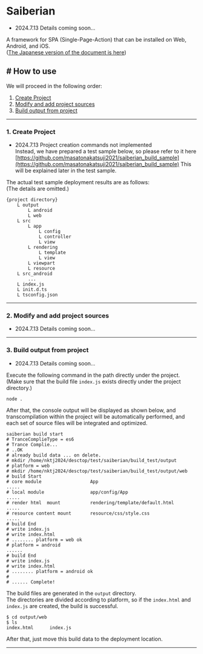 # Saiberian 

* 2024.7.13 Details coming soon...

A framework for SPA (Single-Page-Action) that can be installed on Web, Android, and iOS.  
([The Japanese version of the document is here](wiki/Saiberian(日本語ページ)))

## # How to use

We will proceed in the following order:

1. [Create Project](#create_project)
2. [Modify and add project sources](#source)
3. [Build output from project](#build)

---

<div id="create_project"></div>

### 1. Create Project

* 2024.7.13 Project creation commands not implemented  
Instead, we have prepared a test sample below, so please refer to it here
[https://github.com/masatonakatsuji2021/saiberian_build_sample](https://github.com/masatonakatsuji2021/saiberian_build_sample)
This will be explained later in the test sample.

The actual test sample deployment results are as follows:  
(The details are omitted.)

```
{project directory}
    L output
        L android
        L web
    L src
        L app
            L config
            L controller
            L view
        L rendering
            L template
            L view
        L viewpart
        L resource
    L src_android
        ...
    L index.js
    L init.d.ts
    L tsconfig.json
```

---

<div id="source"></div>

### 2. Modify and add project sources

* 2024.7.13 Details coming soon...
---
<div id="build"></div>

### 3. Build output from project

* 2024.7.13 Details coming soon...

Execute the following command in the path directly under the project.  
(Make sure that the build file ``index.js`` exists directly under the project directory.)

```console
node .
```

After that, the console output will be displayed as shown below,
and transcompilation within the project will be automatically performed, and each set of source files will be integrated and optimized.

```console
saiberian build start
# TranceComplieType = es6
# Trance Complie...
# ..OK
# already build data ... on delete.
# mkdir /home/nktj2024/desctop/test/saiberian/build_test/output
# platform = web
# mkdir /home/nktj2024/desctop/test/saiberian/build_test/output/web
# build Start
# core module                  App
.....
# local module                 app/config/App
.....
# render html  mount           rendering/template/default.html
.....
# resource content mount       resource/css/style.css
.....
# build End
# write index.js
# write index.html
# ........ platform = web ok
# platform = android
......
# build End
# write index.js
# write index.html
# ........ platform = android ok
#
# ...... Complete!
```

The build files are generated in the ``output`` directory.  
The directories are divided according to platform, so if the ``index.html`` and ``index.js`` are created, the build is successful.

```
$ cd output/web
$ ls
index.html      index.js
```

After that, just move this build data to the deployment location.

---
